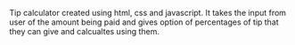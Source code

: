 Tip calculator created using html, css and javascript. It takes the input from user of the amount being paid and gives option of percentages of tip that they can give and calcualtes using them.
